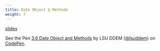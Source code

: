 ```yaml
---
title: Date Object & Methods
weight: 7
---
```


[slides](presentation)

<p data-height="600" data-theme-id="33744" data-slug-hash="509e4feeea0ab32bf1bc23b756ac8391" data-default-tab="js" data-user="lsuddem" data-embed-version="2" data-pen-title="3.6 Date Object and Methods" data-editable="true" class="codepen">See the Pen <a href="https://codepen.io/lsuddem/pen/509e4feeea0ab32bf1bc23b756ac8391/">3.6 Date Object and Methods</a> by LSU DDEM (<a href="https://codepen.io/lsuddem">@lsuddem</a>) on <a href="https://codepen.io">CodePen</a>.</p>
<script async src="https://static.codepen.io/assets/embed/ei.js"></script>